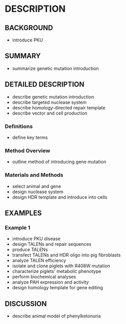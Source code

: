 # DESCRIPTION

## BACKGROUND

- introduce PKU

## SUMMARY

- summarize genetic mutation introduction

## DETAILED DESCRIPTION

- describe genetic mutation introduction
- describe targeted nuclease system
- describe homology-directed repair template
- describe vector and cell production

### Definitions

- define key terms

### Method Overview

- outline method of introducing gene mutation

### Materials and Methods

- select animal and gene
- design nuclease system
- design HDR template and introduce into cells

## EXAMPLES

### Example 1

- introduce PKU disease
- design TALENs and repair sequences
- produce TALENs
- transfect TALENs and HDR oligo into pig fibroblasts
- analyze TALEN efficiency
- isolate and clone piglets with R408W mutation
- characterize piglets' metabolic phenotype
- perform biochemical analyses
- analyze PAH expression and activity
- design homology template for gene editing

## DISCUSSION

- describe animal model of phenylketonuria

